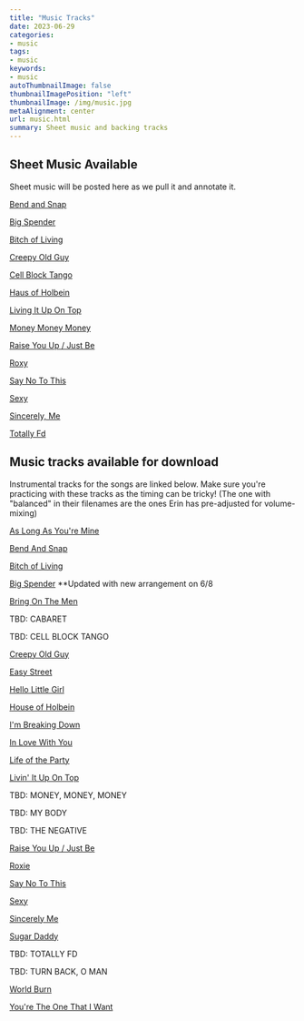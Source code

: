 ```yaml
---
title: "Music Tracks"
date: 2023-06-29
categories:
- music
tags:
- music
keywords:
- music
autoThumbnailImage: false
thumbnailImagePosition: "left"
thumbnailImage: /img/music.jpg
metaAlignment: center
url: music.html
summary: Sheet music and backing tracks
---
```


## Sheet Music Available

Sheet music will be posted here as we pull it and annotate it.

[Bend and Snap](../doc/BendAndSnap.pdf)

[Big Spender](../doc/BigSpender.pdf)

[Bitch of Living](../doc/BitchOfLiving.pdf)

[Creepy Old Guy](../doc/CreepyOldGuy.pdf)

[Cell Block Tango](../doc/CellBlockTango-FMinor.pdf)

[Haus of Holbein](../doc/HausofHolbein.pdf)

[Living It Up On Top](../doc/livinitupontop.pdf)

[Money Money Money](../doc/MoneyMoneyMoney.pdf)

[Raise You Up / Just Be](../doc/RaiseYouUpJustBe.pdf)

[Roxy](../doc/RoxyLyrics.pdf)

[Say No To This](../doc/SayNoToThis.pdf)

[Sexy](../doc/Sexy.pdf)

[Sincerely, Me](../doc/SincerelyMe.pdf)

[Totally Fd](../doc/TOTALLYFD.pdf)

## Music tracks available for download

Instrumental tracks for the songs are linked below. Make sure you're practicing with these tracks as the timing can be tricky! (The one with "balanced" in their filenames are the ones Erin has pre-adjusted for volume-mixing)

[As Long As You're Mine](../music/asLongAsYoureMine_balanced.mp3)

[Bend And Snap](../music/bendAndSnap_balanced.mp3)

[Bitch of Living](../music/bitchOfLiving_balanced.mp3)

[Big Spender](../music/bigSpender_balanced.mp3) **Updated with new arrangement on 6/8

[Bring On The Men](../music/bringOnTheMen_balanced.mp3)

TBD: CABARET

TBD: CELL BLOCK TANGO

[Creepy Old Guy](../music/CreepyOldGuy_balanced.mp3)

[Easy Street](../music/easyStreet_balanced.mp3)

[Hello Little Girl](../music/helloLittleGirl_balanced.mp3)

[House of Holbein](../music/houseOfHolbein_balanced.mp3)

[I'm Breaking Down](../music/imBreakingDown_balanced.mp3)

[In Love With You](../music/inLoveWithYou_balanced.mp3)

[Life of the Party](../music/lifeOfTheParty_balanced.mp3)

[Livin' It Up On Top](../music/livinItUpOnTop_balanced.mp3)

TBD: MONEY, MONEY, MONEY

TBD: MY BODY

TBD: THE NEGATIVE

[Raise You Up / Just Be](../music/raiseYouUpJustBe_balanced.mp3)

[Roxie](../music/roxie_balanced.mp3)

[Say No To This](../music/sayNoToThis_balanced.mp3)

[Sexy](../music/sexy_balanced.mp3)

[Sincerely Me](../music/sincerelyMe_balanced.mp3)

[Sugar Daddy](../music/sugarDaddy_balanced.mp3)

TBD: TOTALLY FD

TBD: TURN BACK, O MAN

[World Burn](../music/worldBurn_balanced.mp3)

[You're The One That I Want](../music/youreTheOneIWant_balanced.mp3)









